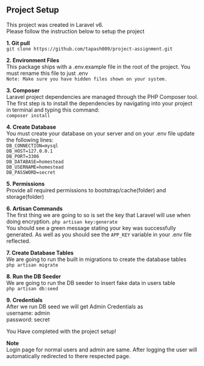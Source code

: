 Project Setup
---------------
This project was created in Laravel v6.<br>
Please follow the instruction below to setup the project<br>

**1. Git pull**<br>
`git clone https://github.com/tapash009/project-assignment.git`

**2. Environment Files**<br>
This package ships with a .env.example file in the root of the project. You must rename this file to just .env<br>
`Note: Make sure you have hidden files shown on your system.`

**3. Composer**<br>
Laravel project dependencies are managed through the PHP Composer tool. The first step is to install the dependencies by navigating into your project in terminal and typing this command:<br>
`composer install`

**4. Create Database**<br>
You must create your database on your server and on your .env file update the following lines:<br>
`DB_CONNECTION=mysql`<br>
 `DB_HOST=127.0.0.1`<br>
 `DB_PORT=3306`<br>
 `DB_DATABASE=homestead`<br>
 `DB_USERNAME=homestead`<br>
 `DB_PASSWORD=secret`<br>
 
 **5. Permissions**<br>
  Provide all required permissions to bootstrap/cache(folder) and storage(folder)
 
 **6. Artisan Commands**<br>
 The first thing we are going to so is set the key that Laravel will use when doing encryption.
 `php artisan key:generate`<br>
 You should see a green message stating your key was successfully generated. As well as you should see the `APP_KEY` variable in your .env file reflected.<br> 
 
 
 **7. Create Database Tables**<br>
 We are going to run the built in migrations to create the database tables <br>
 `php artisan migrate`
 
 **8. Run the DB Seeder**<br>
  We are going to run the DB seeder to insert fake data in users table <br>
  `php artisan db:seed`
  
  **9. Credentials**<br>
    After we run DB seed we will get Admin Credentials as <br>
    username: admin <br>
    password: secret
 
 You Have completed with the project setup!
 
 **Note**<br>
 Login page for normal users and admin are same. After logging the user will automatically redirected to there respected page. 
 
 
 
